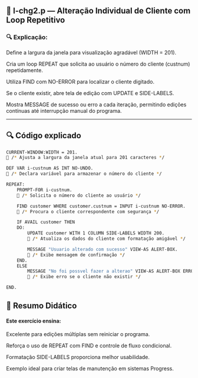 
## 📁 l-chg2.p — Alteração Individual de Cliente com Loop Repetitivo


### 🔍 Explicação:

Define a largura da janela para visualização agradável (WIDTH = 201).

Cria um loop REPEAT que solicita ao usuário o número do cliente (custnum) repetidamente.

Utiliza FIND com NO-ERROR para localizar o cliente digitado.

Se o cliente existir, abre tela de edição com UPDATE e SIDE-LABELS.

Mostra MESSAGE de sucesso ou erro a cada iteração, permitindo edições contínuas até interrupção manual do programa.

---


## 🔍 Código explicado

```bash
CURRENT-WINDOW:WIDTH = 201.
🔵 /* Ajusta a largura da janela atual para 201 caracteres */

DEF VAR i-custnum AS INT NO-UNDO.
🔵 /* Declara variável para armazenar o número do cliente */

REPEAT:
    PROMPT-FOR i-custnum.
    🔵 /* Solicita o número do cliente ao usuário */

    FIND customer WHERE customer.custnum = INPUT i-custnum NO-ERROR.
    🔵 /* Procura o cliente correspondente com segurança */

    IF AVAIL customer THEN
    DO:
        UPDATE customer WITH 1 COLUMN SIDE-LABELS WIDTH 200.
        🔵 /* Atualiza os dados do cliente com formatação amigável */

        MESSAGE "Usuario alterado com sucesso" VIEW-AS ALERT-BOX.
        🔵 /* Exibe mensagem de confirmação */
    END.
    ELSE
        MESSAGE "No foi possvel fazer a alterao" VIEW-AS ALERT-BOX ERROR.
        🔵 /* Exibe erro se o cliente não existir */

END.

```



## 📘 Resumo Didático

#### Este exercício ensina:

Excelente para edições múltiplas sem reiniciar o programa.

Reforça o uso de REPEAT com FIND e controle de fluxo condicional.

Formatação SIDE-LABELS proporciona melhor usabilidade.

Exemplo ideal para criar telas de manutenção em sistemas Progress.
